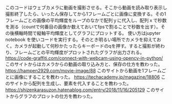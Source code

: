 このコードはウェブカメラに動画を撮影させる。そこから動画を読み取り表示し撮影終了したら、いったん保存してから1フレームごとに画像に変換する。その1フレームごとの画像の平均輝度をループのなかで配列ｙに代入し、配列ｘで秒数を測る（countで何番目の画像か数えておいてfpsで割ることで秒数を出す）。その後横軸時間で縦軸平均輝度としてグラフにプロットする。
使い方はjupyter notebook を使いコードを実行する。そのとき明るい場所でカメラを抑えておく。カメラが起動して何秒かたったらキーボードのqを押す。すると撮影が終わり、フレームごとの平均輝度がプロットされたグラフが出力される。
https://code-graffiti.com/connect-with-webcam-using-opencv-in-python/
このサイトからはカメラからの動画の取り込み方と、保存の仕方を教わった。
https://hampen2929.com/movie-image/88
このサイトから動画を1フレームごとに画像にすることを教わった。
https://techacademy.jp/magazine/18806
このサイトから配列を生成し、要素を代入することを教わった。
https://shizenkarasuzon.hatenablog.com/entry/2018/11/16/205129
このサイトからグラフのプロットの仕方を教わった。

